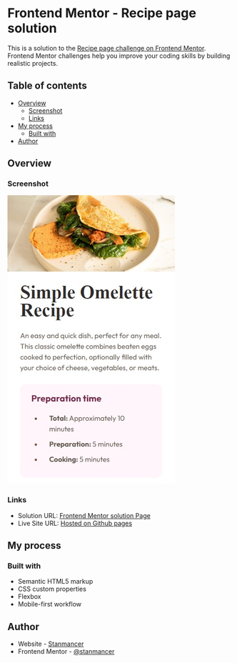 # Frontend Mentor - Recipe page solution

This is a solution to the
[Recipe page challenge on Frontend Mentor](https://www.frontendmentor.io/challenges/recipe-page-KiTsR8QQKm).
Frontend Mentor challenges help you improve your coding skills by building
realistic projects.

## Table of contents

- [Overview](#overview)
  - [Screenshot](#screenshot)
  - [Links](#links)
- [My process](#my-process)
  - [Built with](#built-with)
- [Author](#author)

## Overview

### Screenshot

![](./assets/images/screenshot.jpeg)

### Links

- Solution URL:
  [Frontend Mentor solution Page](https://www.frontendmentor.io/solutions/simple-recipe-page-using-css-flexbox-_0GkUdU_m0)
- Live Site URL:
  [Hosted on Github pages](https://stanmancer.github.io/recipe-page/)

## My process

### Built with

- Semantic HTML5 markup
- CSS custom properties
- Flexbox
- Mobile-first workflow

## Author

- Website - [Stanmancer](https://limey.io/stanmancer)
- Frontend Mentor -
  [@stanmancer](https://www.frontendmentor.io/profile/stanmancer)
